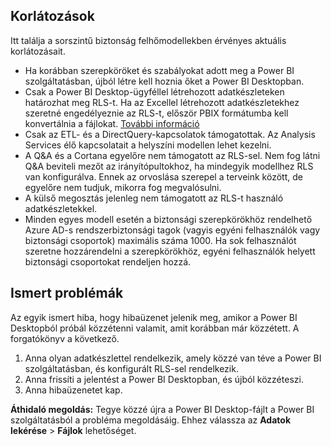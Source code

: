 ## <a name="limitations"></a>Korlátozások
Itt találja a sorszintű biztonság felhőmodellekben érvényes aktuális korlátozásait.

* Ha korábban szerepköröket és szabályokat adott meg a Power BI szolgáltatásban, újból létre kell hoznia őket a Power BI Desktopban.
* Csak a Power BI Desktop-ügyféllel létrehozott adatkészleteken határozhat meg RLS-t. Ha az Excellel létrehozott adatkészletekhez szeretné engedélyeznie az RLS-t, először PBIX formátumba kell konvertálnia a fájlokat. [További információ](../desktop-import-excel-workbooks.md)
* Csak az ETL- és a DirectQuery-kapcsolatok támogatottak. Az Analysis Services élő kapcsolatait a helyszíni modellen lehet kezelni.
* A Q&A és a Cortana egyelőre nem támogatott az RLS-sel. Nem fog látni Q&A beviteli mezőt az irányítópultokhoz, ha mindegyik modellhez RLS van konfigurálva. Ennek az orvoslása szerepel a terveink között, de egyelőre nem tudjuk, mikorra fog megvalósulni.
* A külső megosztás jelenleg nem támogatott az RLS-t használó adatkészletekkel.
* Minden egyes modell esetén a biztonsági szerepkörökhöz rendelhető Azure AD-s rendszerbiztonsági tagok (vagyis egyéni felhasználók vagy biztonsági csoportok) maximális száma 1000. Ha sok felhasználót szeretne hozzárendelni a szerepkörökhöz, egyéni felhasználók helyett biztonsági csoportokat rendeljen hozzá.

## <a name="known-issues"></a>Ismert problémák
Az egyik ismert hiba, hogy hibaüzenet jelenik meg, amikor a Power BI Desktopból próbál közzétenni valamit, amit korábban már közzétett. A forgatókönyv a következő.

1. Anna olyan adatkészlettel rendelkezik, amely közzé van téve a Power BI szolgáltatásban, és konfigurált RLS-sel rendelkezik.
2. Anna frissíti a jelentést a Power BI Desktopban, és újból közzéteszi.
3. Anna hibaüzenetet kap.

**Áthidaló megoldás:** Tegye közzé újra a Power BI Desktop-fájlt a Power BI szolgáltatásból a probléma megoldásáig. Ehhez válassza az **Adatok lekérése** > **Fájlok** lehetőséget. 

